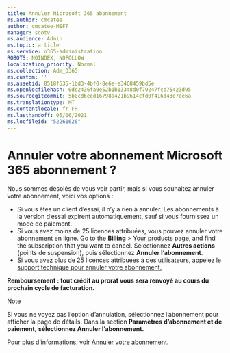 ```yaml
---
title: Annuler Microsoft 365 abonnement
ms.author: cmcatee
author: cmcatee-MSFT
manager: scotv
ms.audience: Admin
ms.topic: article
ms.service: o365-administration
ROBOTS: NOINDEX, NOFOLLOW
localization_priority: Normal
ms.collection: Adm_O365
ms.custom: ''
ms.assetid: 8518f535-1bd3-4bf0-8e6e-e3468459bd5e
ms.openlocfilehash: 0dc2436fa0e52b1b13348d0f79247fcb75423d95
ms.sourcegitcommit: 5b0cd6ecd16798a421b9614cfd0f416d43e7ce6a
ms.translationtype: MT
ms.contentlocale: fr-FR
ms.lasthandoff: 05/06/2021
ms.locfileid: "52261626"
---
```

# <a name="canceling-your-microsoft-365-subscription"></a>Annuler votre abonnement Microsoft 365 abonnement ?

Nous sommes désolés de vous voir partir, mais si vous souhaitez annuler votre abonnement, voici vos options :
  
- Si vous êtes un client d’essai, il n’y a rien à annuler. Les abonnements à la version d’essai expirent automatiquement, sauf si vous fournissez un mode de paiement.
- Si vous avez moins de 25 licences attribuées, vous pouvez annuler votre abonnement en ligne. Go to the **Billing** \> [Your products](https://go.microsoft.com/fwlink/p/?linkid=842054) page, and find the subscription that you want to cancel. Sélectionnez **Autres actions** (points de suspension), puis sélectionnez **Annuler l’abonnement**.
- Si vous avez plus de 25 licences attribuées à des utilisateurs, appelez le [support technique pour annuler votre abonnement.](/microsoft-365/admin/contact-support-for-business-products?view=o365-worldwide)

**Remboursement : tout crédit au prorat vous sera renvoyé au cours du prochain cycle de facturation.**

> [!NOTE]
> Si vous ne voyez pas l’option d’annulation, sélectionnez l’abonnement pour afficher la page de détails. Dans la section **Paramètres d’abonnement et de paiement,** **sélectionnez Annuler l’abonnement.**

Pour plus d’informations, voir [Annuler votre abonnement.](https://docs.microsoft.com/microsoft-365/commerce/subscriptions/cancel-your-subscription)